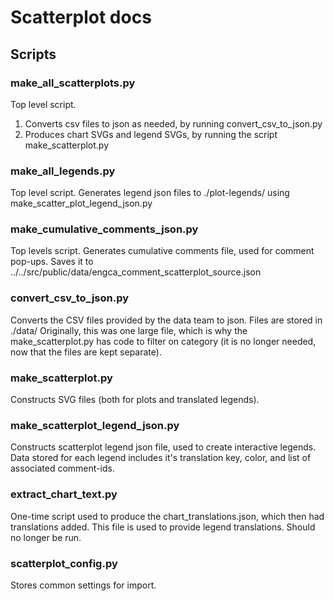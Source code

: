 # Scatterplot docs

## Scripts

### make_all_scatterplots.py
Top level script.
  1. Converts csv files to json as needed, by running convert_csv_to_json.py
  2. Produces chart SVGs and legend SVGs, by running the script make_scatterplot.py

### make_all_legends.py
Top level script.
Generates legend json files to ./plot-legends/ using make_scatter_plot_legend_json.py

### make_cumulative_comments_json.py
Top levels script.
Generates cumulative comments file, used for comment pop-ups.
Saves it to ../../src/public/data/engca_comment_scatterplot_source.json

### convert_csv_to_json.py
Converts the CSV files provided by the data team to json.
Files are stored in ./data/
Originally, this was one large file, which is why the make_scatterplot.py has code to filter on category (it is no longer needed, now that the files are kept separate).

### make_scatterplot.py
Constructs SVG files (both for plots and translated legends).

### make_scatterplot_legend_json.py
Constructs scatterplot legend json file, used to create interactive legends.  Data stored for each legend includes it's translation key, color, and list of associated comment-ids.

### extract_chart_text.py
One-time script used to produce the chart_translations.json, which then had translations added.  This file is used to provide legend translations.  Should no longer be run.

### scatterplot_config.py
Stores common settings for import.

